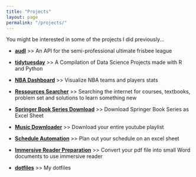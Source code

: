 ```yaml
---
title: "Projects"
layout: page
permalink: "/projects/"
---
```


You might be interested in some of the projects I did previously...

- **[audl](https://github.com/yukikongju/audl)** >>
An API for the semi-professional ultimate frisbee league

- **[tidytuesday](https://github.com/yukikongju/tidytuesday)** >>
A Compilation of Data Science Projects made with R and Python

- **[NBA Dashboard](https://github.com/yukikongju/NBA-Dashboard)** >>
Visualize NBA teams and players stats

- **[Ressources Searcher](https://github.com/yukikongju/Miscellaneous-Projects/tree/master/Ressources-Searcher)** >>
Searching the internet for courses, textbooks, problem set and solutions to learn something new

- **[Springer Book Series Download](https://github.com/yukikongju/Miscellaneous-Projects/tree/master/Springer)** >>
Download Springer Book Series as Excel Sheet

- **[Music Downloader](https://github.com/yukikongju/Music-Downloader)** >>
Download your entire youtube playlist

- **[Schedule Automation](https://github.com/yukikongju/Schedule-Automation)** >>
Plan out your schedule on an excel sheet

- **[Immersive Reader Preparation](https://github.com/yukikongju/Miscellaneous-Projects/tree/master/ImmersiveReaderPrep)** >>
Convert your pdf file into small Word documents to use immersive reader

- **[dotfiles](https://github.com/yukikongju/dotfiles)** >>
My dotfiles


